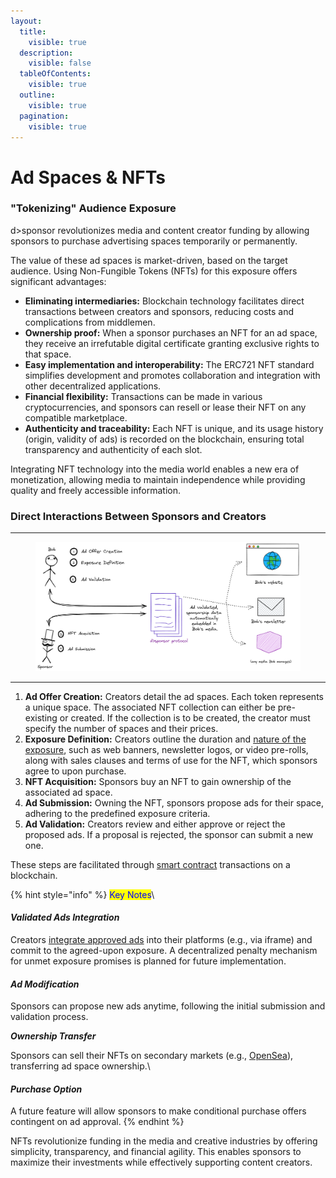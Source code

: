 ```yaml
---
layout:
  title:
    visible: true
  description:
    visible: false
  tableOfContents:
    visible: true
  outline:
    visible: true
  pagination:
    visible: true
---
```


# Ad Spaces & NFTs

### "Tokenizing" Audience Exposure

d>sponsor revolutionizes media and content creator funding by allowing sponsors to purchase advertising spaces temporarily or permanently.

The value of these ad spaces is market-driven, based on the target audience. Using Non-Fungible Tokens (NFTs) for this exposure offers significant advantages:

* **Eliminating intermediaries:** Blockchain technology facilitates direct transactions between creators and sponsors, reducing costs and complications from middlemen.
* **Ownership proof:** When a sponsor purchases an NFT for an ad space, they receive an irrefutable digital certificate granting exclusive rights to that space.
* **Easy implementation and interoperability:** The ERC721 NFT standard simplifies development and promotes collaboration and integration with other decentralized applications.
* **Financial flexibility:** Transactions can be made in various cryptocurrencies, and sponsors can resell or lease their NFT on any compatible marketplace.
* **Authenticity and traceability:** Each NFT is unique, and its usage history (origin, validity of ads) is recorded on the blockchain, ensuring total transparency and authenticity of each slot.

Integrating NFT technology into the media world enables a new era of monetization, allowing media to maintain independence while providing quality and freely accessible information.

### Direct Interactions Between Sponsors and Creators

***

<figure><img src="../.gitbook/assets/dsponsor - user journey.png" alt=""><figcaption></figcaption></figure>

***

1. **Ad Offer Creation:** Creators detail the ad spaces. Each token represents a unique space. The associated NFT collection can either be pre-existing or created. If the collection is to be created, the creator must specify the number of spaces and their prices.
2. **Exposure Definition:** Creators outline the duration and [nature of the exposure](advertising-solutions.md), such as web banners, newsletter logos, or video pre-rolls, along with sales clauses and terms of use for the NFT, which sponsors agree to upon purchase.
3. **NFT Acquisition:** Sponsors buy an NFT to gain ownership of the associated ad space.
4. **Ad Submission:** Owning the NFT, sponsors propose ads for their space, adhering to the predefined exposure criteria.
5. **Ad Validation:** Creators review and either approve or reject the proposed ads. If a proposal is rejected, the sponsor can submit a new one.&#x20;

These steps are facilitated through [smart contract](../technology/smart-contracts.md) transactions on a blockchain.

{% hint style="info" %}
<mark style="color:blue;">Key Notes</mark>\


#### _Validated Ads Integration_

Creators [integrate approved ads](../technology/integration-modules/) into their platforms (e.g., via iframe) and commit to the agreed-upon exposure. A decentralized penalty mechanism for unmet exposure promises is planned for future implementation.



#### _Ad Modification_&#x20;

Sponsors can propose new ads anytime, following the initial submission and validation process.



_**Ownership Transfer**_

Sponsors can sell their NFTs on secondary markets (e.g., [OpenSea](https://opensea.io/)), transferring ad space ownership.\


#### _Purchase Option_&#x20;

A future feature will allow sponsors to make conditional purchase offers contingent on ad approval.
{% endhint %}

NFTs revolutionize funding in the media and creative industries by offering simplicity, transparency, and financial agility. This enables sponsors to maximize their investments while effectively supporting content creators.
